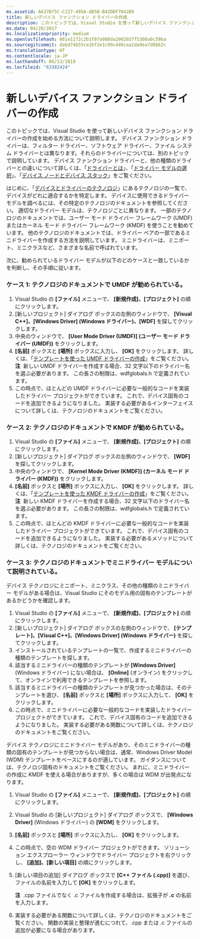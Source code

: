 ```yaml
---
ms.assetid: A637B75C-C227-495A-AB5B-B42DDF7842B9
title: 新しいデバイス ファンクション ドライバーの作成
description: このトピックでは、Visual Studio を使って新しいデバイス ファンクション ドライバーの作成を始める方法について説明します。
ms.date: 04/20/2017
ms.localizationpriority: medium
ms.openlocfilehash: 081e1172c2b1f8fa988da2002037f5308a0c59ba
ms.sourcegitcommit: dabd74b55ce26f2e1c99c440cea2da9ea7d8b62c
ms.translationtype: HT
ms.contentlocale: ja-JP
ms.lasthandoff: 06/13/2019
ms.locfileid: "63382424"
---
```

# <a name="creating-a-new-device-function-driver"></a>新しいデバイス ファンクション ドライバーの作成

このトピックでは、Visual Studio を使って新しいデバイス ファンクション ドライバーの作成を始める方法について説明します。 デバイス ファンクション ドライバーは、フィルター ドライバー、ソフトウェア ドライバー、ファイル システム ドライバーとは異なります。それらのドライバーについては、別のトピックで説明しています。 デバイス ファンクション ドライバーと、他の種類のドライバーとの違いについて詳しくは、「[ドライバーとは](https://msdn.microsoft.com/Library/Windows/Hardware/Ff554678)」、「[ドライバー モデルの選択](https://msdn.microsoft.com/Library/Windows/Hardware/Ff554652)」、「[デバイス ノードとデバイス スタック](https://msdn.microsoft.com/Library/Windows/Hardware/Ff554721)」をご覧ください。

はじめに、「[デバイスとドライバーのテクノロジ](https://msdn.microsoft.com/Library/Windows/Hardware/Ff557557)」にあるテクノロジの一覧で、デバイスがどれに適合するかを特定します。 デバイスに使用できるドライバー モデルを調べるには、その特定のテクノロジのドキュメントを参照してください。 適切なドライバー モデルは、テクノロジごとに異なります。 一部のテクノロジのドキュメントでは、ユーザー モード ドライバー フレームワーク (UMDF) またはカーネル モード ドライバー フレームワーク (KMDF) を使うことを勧めています。 他のテクノロジのドキュメントでは、ドライバー ペアの一部であるミニドライバーを作成する方法を説明しています。 ミニドライバーは、ミニポート、ミニクラスなど、さまざまな名前で呼ばれています。

次に、勧められているドライバー モデルが以下のどのケースと一致しているかを判断し、その手順に従います。

### <a name="span-idcase1thedocumentationforyourtechnologyrecommendsumdfspanspan-idcase1thedocumentationforyourtechnologyrecommendsumdfspanspan-idcase1thedocumentationforyourtechnologyrecommendsumdfspancase-1-the-documentation-for-your-technology-recommends-umdf"></a><span id="Case_1__The_documentation_for_your_technology_recommends_UMDF."></span><span id="case_1__the_documentation_for_your_technology_recommends_umdf."></span><span id="CASE_1__THE_DOCUMENTATION_FOR_YOUR_TECHNOLOGY_RECOMMENDS_UMDF."></span>ケース 1: テクノロジのドキュメントで UMDF が勧められている。

1.  Visual Studio の **[ファイル]** メニューで、 **[新規作成]、[プロジェクト]** の順にクリックします。
2.  [新しいプロジェクト] ダイアログ ボックスの左側のウィンドウで、 **[Visual C++]、[Windows Driver] (Windows ドライバー)、[WDF]** を探してクリックします。
3.  中央のウィンドウで、 **[User Mode Driver (UMDF)] (ユーザー モード ドライバー (UMDF))** をクリックします。
4.  **[名前]** ボックスと **[場所]** ボックスに入力し、 **[OK]** をクリックします。 詳しくは、「[テンプレートを使った UMDF ドライバーの作成](https://msdn.microsoft.com/Library/Windows/Hardware/Hh439659)」をご覧ください。
    **注**  新しい UMDF ドライバーを作成する場合、32 文字以下のドライバー名を選ぶ必要があります。 この長さの制限は、wdfglobals.h で定義されています。
5.  この時点で、ほとんどの UMDF ドライバーに必要な一般的なコードを実装したドライバー プロジェクトができています。 これで、デバイス固有のコードを追加できるようになりました。 実装する必要があるインターフェイスについて詳しくは、テクノロジのドキュメントをご覧ください。

### <a name="span-idcase2thedocumentationforyourtechnologyrecommendskmdfspanspan-idcase2thedocumentationforyourtechnologyrecommendskmdfspanspan-idcase2thedocumentationforyourtechnologyrecommendskmdfspancase-2-the-documentation-for-your-technology-recommends-kmdf"></a><span id="Case_2__The_documentation_for_your_technology_recommends_KMDF."></span><span id="case_2__the_documentation_for_your_technology_recommends_kmdf."></span><span id="CASE_2__THE_DOCUMENTATION_FOR_YOUR_TECHNOLOGY_RECOMMENDS_KMDF."></span>ケース 2: テクノロジのドキュメントで KMDF が勧められている。

1.  Visual Studio の **[ファイル]** メニューで、 **[新規作成]、[プロジェクト]** の順にクリックします。
2.  [新しいプロジェクト] ダイアログ ボックスの左側のウィンドウで、 **[WDF]** を探してクリックします。
3.  中央のウィンドウで、 **[Kernel Mode Driver (KMDF)] (カーネル モード ドライバー (KMDF))** をクリックします。
4.  **[名前]** ボックスと **[場所]** ボックスに入力し、 **[OK]** をクリックします。 詳しくは、「[テンプレートを使った KMDF ドライバーの作成](https://msdn.microsoft.com/Library/Windows/Hardware/Hh439654)」をご覧ください。
    **注**  新しい KMDF ドライバーを作成する場合、32 文字以下のドライバー名を選ぶ必要があります。 この長さの制限は、wdfglobals.h で定義されています。
5.  この時点で、ほとんどの KMDF ドライバーに必要な一般的なコードを実装したドライバー プロジェクトができています。 これで、デバイス固有のコードを追加できるようになりました。 実装する必要があるメソッドについて詳しくは、テクノロジのドキュメントをご覧ください。

### <a name="span-idcase3thedocumentationforyourtechnologydescribesaminidrivermodelspanspan-idcase3thedocumentationforyourtechnologydescribesaminidrivermodelspanspan-idcase3thedocumentationforyourtechnologydescribesaminidrivermodelspancase-3-the-documentation-for-your-technology-describes-a-minidriver-model"></a><span id="Case_3__The_documentation_for_your_technology_describes_a_minidriver_model."></span><span id="case_3__the_documentation_for_your_technology_describes_a_minidriver_model."></span><span id="CASE_3__THE_DOCUMENTATION_FOR_YOUR_TECHNOLOGY_DESCRIBES_A_MINIDRIVER_MODEL."></span>ケース 3: テクノロジのドキュメントでミニドライバー モデルについて説明されている。

デバイス テクノロジにミニポート、ミニクラス、その他の種類のミニドライバー モデルがある場合は、Visual Studio にそのモデル用の固有のテンプレートがあるかどうかを確認します。

1.  Visual Studio の **[ファイル]** メニューで、 **[新規作成]、[プロジェクト]** の順にクリックします。
2.  [新しいプロジェクト] ダイアログ ボックスの左側のウィンドウで、 **[テンプレート]、[Visual C++]、[Windows Driver] (Windows ドライバー)** を探してクリックします。
3.  インストールされているテンプレートの一覧で、作成するミニドライバーの種類のテンプレートを探します。
4.  該当するミニドライバーの種類のテンプレートが **[Windows Driver]** (Windows ドライバー) にない場合は、 **[Online]** (オンライン) をクリックして、オンラインで利用できるテンプレートを参照します。
5.  該当するミニドライバーの種類のテンプレートが見つかった場合は、そのテンプレートを選び、 **[名前]** ボックスと **[場所]** ボックスに入力して、 **[OK]** をクリックします。
6.  この時点で、ミニドライバーに必要な一般的なコードを実装したドライバー プロジェクトができています。 これで、デバイス固有のコードを追加できるようになりました。 実装する必要がある関数について詳しくは、テクノロジのドキュメントをご覧ください。

デバイス テクノロジにミニドライバー モデルがあり、そのミニドライバーの種類の固有のテンプレートが見つからない場合は、通常、Windows Driver Model (WDM) テンプレートをベースにするのが適しています。 ガイダンスについては、テクノロジ固有のドキュメントをご覧ください。 まれに、ミニドライバーの作成に KMDF を使える場合がありますが、多くの場合は WDM が出発点になります。

1.  Visual Studio の **[ファイル]** メニューで、 **[新規作成]、[プロジェクト]** の順にクリックします。
2.  Visual Studio の [新しいプロジェクト] ダイアログ ボックスで、 **[Windows Driver]** (Windows ドライバー) の **[WDM]** をクリックします。
3.  **[名前]** ボックスと **[場所]** ボックスに入力し、 **[OK]** をクリックします。
4.  この時点で、空の WDM ドライバー プロジェクトができます。 ソリューション エクスプローラー ウィンドウでドライバー プロジェクトを右クリックし、 **[追加]、[新しい項目]** の順にクリックします。
5.  [新しい項目の追加] ダイアログ ボックスで **[C++ ファイル (.cpp)]** を選び、ファイルの名前を入力して **[OK]** をクリックします。

    **注**  .cpp ファイルでなく .c ファイルを作成する場合は、拡張子が **.c** の名前を入力します。
6.  実装する必要がある関数について詳しくは、テクノロジのドキュメントをご覧ください。 関数の実装と整理が進むにつれて、.cpp または .c ファイルの追加が必要になる場合があります。

 

 





